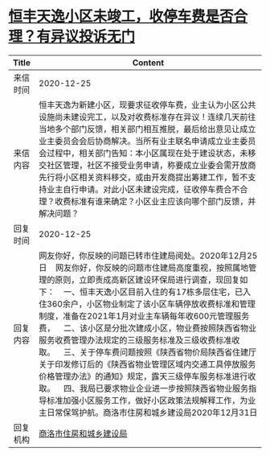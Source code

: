 # <a href="http://www.shangluo.gov.cn/zmhd/ldxxxx.jsp?urltype=leadermail.LeaderMailContentUrl&wbtreeid=1112&leadermailid=6736">恒丰天逸小区未竣工，收停车费是否合理？有异议投诉无门</a>
| Title |                                                                                                                                                                                                     Content                                                                                                                                                                                                     |
|:-----:|-----------------------------------------------------------------------------------------------------------------------------------------------------------------------------------------------------------------------------------------------------------------------------------------------------------------------------------------------------------------------------------------------------------------|
| 来信时间  | 2020-12-25                                                                                                                                                                                                                                                                                                                                                                                                      |
| 来信内容  | 恒丰天逸为新建小区，现要求征收停车费，业主认为小区公共设施尚未建设完工，以及对收费标准存在异议！连续几天前往当地多个部门反馈，相关部门相互推脱，最后给出意见让成立业主委员会会后协商解决。当所有业主联名申请成立业主委员会过程中，相关部门告知：本小区属现在处于建设状态，未移交社区管理，社区不接受业务申请，称要成立业委会需开放商先行将小区相关资料移交，或由开发商提出筹建工作，暂不支持业主自行申请。对此小区未建设完成，征收停车费合不合理？收费标准有谁来确定？小区业主应该向哪个部门反馈，并解决问题？                                                                                                                                                         |
| 回复时间  | 2020-12-25                                                                                                                                                                                                                                                                                                                                                                                                      |
| 回复内容  | 网友你好，你反映的问题已转市住建局阅处。2020年12月25日    网友你好，你反映的问题市住建局高度重视，按照属地管理的原则，立即责成高新区建设环保局进行调查，现回复如下：    一、恒丰天逸小区目前入住的有17栋多层住宅，已入住360余户，小区物业制定了该小区车辆停放收费标准和管理制度，准备在2021年1月对业主车辆每年收600元管理服务费，    二、该小区是分批次建成小区，物业费按照陕西省物业服务收费管理办法规定的三级服务标准及三级收费标准收取。    三、关于停车费问题按照《陕西省物价局陕西省住建厅关于印发修订后的《陕西省物业管理区域内交通工具停放服务价格管理办法》的通知》规定，露天三级停车服务标准进行收取。    四、我局已要求物业企业进一步按照陕西省物业服务指导标准加强小区服务工作，做好小区政策法规解释工作，为业主日常保驾护航。商洛市住房和城乡建设局2020年12月31日 |
| 回复机构  | <a href="../../categories/agencies/商洛市住房和城乡建设局.md">商洛市住房和城乡建设局</a>                                                                                                                                                                                                                                                                                                                                              |